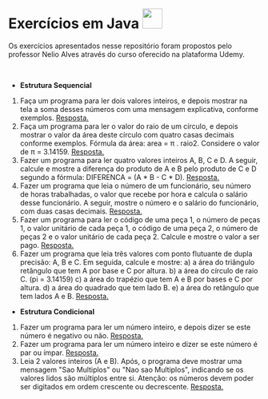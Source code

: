 # Exercícios em Java <img height="40em" src="https://cdn.jsdelivr.net/gh/devicons/devicon/icons/java/java-original.svg" />

Os exercícios apresentados nesse repositório foram propostos pelo professor Nelio Alves através do curso oferecido na plataforma Udemy.

<br>

* **Estrutura Sequencial**

1. Faça um programa para ler dois valores inteiros, e depois mostrar na tela a soma desses números com uma mensagem explicativa, conforme exemplos. [Resposta.](https://github.com/fernandaneeri/exercicios_java/blob/master/estrutura_sequencial/src/estrutura_sequencial/exercicio_01.java)
2. Faça um programa para ler o valor do raio de um círculo, e depois mostrar o valor da área deste círculo com quatro casas decimais conforme exemplos. Fórmula da área: area = π . raio2. Considere o valor de π = 3.14159. [Resposta.](https://github.com/fernandaneeri/exercicios_java/blob/master/estrutura_sequencial/src/estrutura_sequencial/exercicio_02.java)
3. Fazer um programa para ler quatro valores inteiros A, B, C e D. A seguir, calcule e mostre a diferença do produto de A e B pelo produto de C e D segundo a fórmula: DIFERENCA = (A * B - C * D). [Resposta.](https://github.com/fernandaneeri/exercicios_java/blob/master/estrutura_sequencial/src/estrutura_sequencial/exercicio_03.java)
4. Fazer um programa que leia o número de um funcionário, seu número de horas trabalhadas, o valor que recebe por hora e calcula o salário desse funcionário. A seguir, mostre o número e o salário do funcionário, com duas casas decimais. [Resposta.](https://github.com/fernandaneeri/exercicios_java/blob/master/estrutura_sequencial/src/estrutura_sequencial/exercicio_04.java)
5. Fazer um programa para ler o código de uma peça 1, o número de peças 1, o valor unitário de cada peça 1, o código de uma peça 2, o número de peças 2 e o valor unitário de cada peça 2. Calcule e mostre o valor a ser pago. [Resposta.](https://github.com/fernandaneeri/exercicios_java/blob/master/estrutura_sequencial/src/estrutura_sequencial/exercicio_05.java)
6. Fazer um programa que leia três valores com ponto flutuante de dupla precisão: A, B e C. Em seguida, calcule e mostre:
   a) a área do triângulo retângulo que tem A por base e C por altura.
   b) a área do círculo de raio C. (pi = 3.14159)
   c) a área do trapézio que tem A e B por bases e C por altura.
   d) a área do quadrado que tem lado B.
   e) a área do retângulo que tem lados A e B.
   [Resposta.](https://github.com/fernandaneeri/exercicios_java/blob/master/estrutura_sequencial/src/estrutura_sequencial/exercicio_06.java)



- **Estrutura Condicional**

1. Fazer um programa para ler um número inteiro, e depois dizer se este número é negativo ou não. [Resposta.](https://github.com/fernandaneeri/exercicios_java/blob/master/estrutura_condicional/src/estrutura_condicional/exercicio_01.java)
2. Fazer um programa para ler um número inteiro e dizer se este número é par ou ímpar. [Resposta.](https://github.com/fernandaneeri/exercicios_java/blob/master/estrutura_condicional/src/estrutura_condicional/exercicio_02.java)
3. Leia 2 valores inteiros (A e B). Após, o programa deve mostrar uma mensagem "Sao Multiplos" ou "Nao sao Multiplos", indicando se os valores lidos são múltiplos entre si. Atenção: os números devem poder ser digitados em ordem crescente ou decrescente. [Resposta.](https://github.com/fernandaneeri/exercicios_java/blob/master/estrutura_condicional/src/estrutura_condicional/exercicio_03.java)
